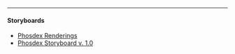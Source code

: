  --------------------------------------------------
 #### Storyboards

- [Phosdex Renderings](https://www.dropbox.com/sh/pcxmqy9tx9m0ck5/AADiD-eERdQTvDz7jXtLwRg2a?dl=0)
- [Phosdex Storyboard v. 1.0](https://docs.google.com/presentation/d/1pF_KQj4Vt7azll40H9KoBDo5J12h191PgfXue1bgUs4/edit?usp=sharing)
